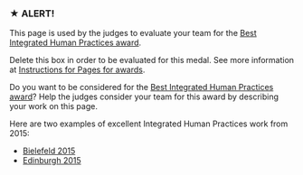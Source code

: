 ### ★ ALERT!

This page is used by the judges to evaluate your team for the [Best Integrated Human Practices award](http://2016.igem.org/Judging/Awards#SpecialPrizes).

Delete this box in order to be evaluated for this medal. See more information at [Instructions for Pages for awards](http://2016.igem.org/Judging/Pages_for_Awards/Instructions).

Do you want to be considered for the [Best Integrated Human Practices award](http://2016.igem.org/Judging/Awards#SpecialPrizes)? Help the judges consider your team for this award by describing your work on this page.

Here are two examples of excellent Integrated Human Practices work from 2015:

*   [Bielefeld 2015](http://2015.igem.org/Team:Bielefeld-CeBiTec/Practices)
*   [Edinburgh 2015](http://2015.igem.org/Team:Edinburgh/Practices)
